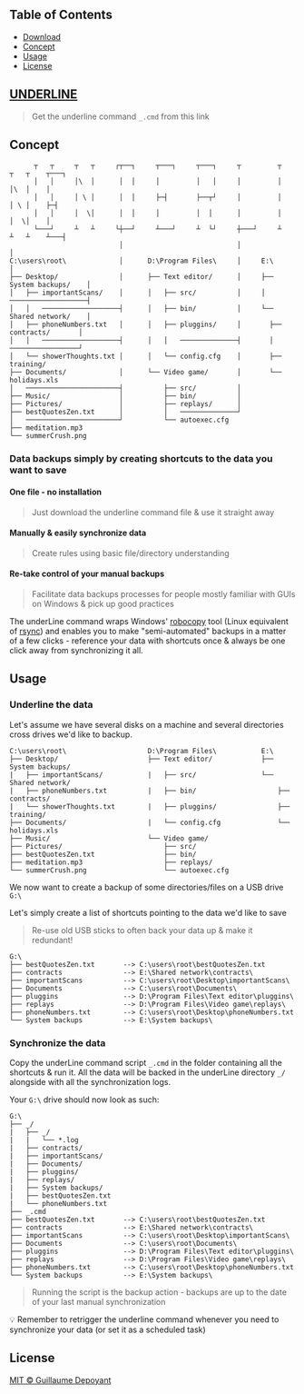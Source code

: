 ## Table of Contents
- [Download](#underline)
- [Concept](#concept)
- [Usage](#usage)
- [License](#license)

## [UNDERLINE](https://github.com/gdepoyant/underline/raw/main/_.cmd)
> Get the underline command `_.cmd` from this link

## Concept
```
      ┬   ┬     ┬   ┬     ┌┬──┐     ┬───┐     ┬───┐     ┬         ┬     ┬   ┬    ┬───┐
      │   │     │\  │      │  │     │         │   │     │         │     │\  │    │
      │   │     │ \ │      │  │     ├─┤       ├──┬┘     │         │     │ \ │    ├─┤
      │   │     │  \│      │  │     │         │  │      │         │     │  \│    │
      └───┘     ┴   ┴     └┼──┘     ┴───┘     ┴  └┘     ┼───┘     ┴     ┴   ┴    ┴───┤
                           │                            │                            │
C:\users\root\             │      D:\Program Files\     │     E:\                    │
├── Desktop/               │      ├── Text editor/      │     ├── System backups/    │
│   ├── importantScans/    │      │   ├── src/          │     │   ───────────────────┤
│   │   ───────────────────┤      │   ├── bin/          │     └── Shared network/    │
│   ├── phoneNumbers.txt   │      │   ├── pluggins/     │       ├── contracts/       │
│   │   ───────────────────┤      │   │   ──────────────┤       │   ─────────────────┘
│   └── showerThoughts.txt │      │   └── config.cfg    │       ├── training/
├── Documents/             │      └── Video game/       │       └── holidays.xls
│   ───────────────────────┤          ├── src/          │
├── Music/                 │          ├── bin/          │
├── Pictures/              │          ├── replays/      │
├── bestQuotesZen.txt      │          │   ──────────────┘
│   ───────────────────────┘          └── autoexec.cfg
├── meditation.mp3
└── summerCrush.png
```

### Data backups simply by creating shortcuts to the data you want to save

####  One file - no installation
> Just download the underline command file & use it straight away

####  Manually & easily synchronize data
> Create rules using basic file/directory understanding

####  Re-take control of your manual backups
> Facilitate data backups processes for people mostly familiar with GUIs on Windows & pick up good practices

  The underLine command wraps Windows' [robocopy](https://docs.microsoft.com/en-us/windows-server/administration/windows-commands/robocopy) tool (Linux equivalent of [rsync](https://linux.die.net/man/1/rsync)) and enables you to make "semi-automated" backups in a matter of a few clicks - reference your data with shortcuts once & always be one click away from synchronizing it all.

## Usage
### Underline the data
  Let's assume we have several disks on a machine and several directories cross drives we'd like to backup.

```
C:\users\root\                    D:\Program Files\           E:\
├── Desktop/                      ├── Text editor/            ├── System backups/
|   ├── importantScans/           |   ├── src/                └── Shared network/
|   ├── phoneNumbers.txt          |   ├── bin/                    ├── contracts/
|   └── showerThoughts.txt        |   ├── pluggins/               ├── training/
├── Documents/                    |   └── config.cfg              └── holidays.xls
├── Music/                        └── Video game/
├── Pictures/                         ├── src/
├── bestQuotesZen.txt                 ├── bin/
├── meditation.mp3                    ├── replays/
└── summerCrush.png                   └── autoexec.cfg
```

We now want to create a backup of some directories/files on a USB drive `G:\`

Let's simply create a list of shortcuts pointing to the data we'd like to save

> Re-use old USB sticks to often back your data up & make it redundant!

```
G:\
├── bestQuotesZen.txt       --> C:\users\root\bestQuotesZen.txt
├── contracts               --> E:\Shared network\contracts\
├── importantScans          --> C:\users\root\Desktop\importantScans\
├── Documents               --> C:\users\root\Documents\
├── pluggins                --> D:\Program Files\Text editor\pluggins\
├── replays                 --> D:\Program Files\Video game\replays\
├── phoneNumbers.txt        --> C:\users\root\Desktop\phoneNumbers.txt
└── System backups          --> E:\System backups\
```

### Synchronize the data
Copy the underLine command script `_.cmd` in the folder containing all the shortcuts & run it. All the data will be backed in the underLine directory `_/` alongside with all the synchronization logs.

Your `G:\` drive should now look as such:

```
G:\
├── _/
|   ├── _/
|   |   └── *.log
|   ├── contracts/
|   ├── importantScans/
|   ├── Documents/
|   ├── pluggins/
|   ├── replays/
|   ├── System backups/
|   ├── bestQuotesZen.txt
|   └── phoneNumbers.txt
├── _.cmd
├── bestQuotesZen.txt       --> C:\users\root\bestQuotesZen.txt
├── contracts               --> E:\Shared network\contracts\
├── importantScans          --> C:\users\root\Desktop\importantScans\
├── Documents               --> C:\users\root\Documents\
├── pluggins                --> D:\Program Files\Text editor\pluggins\
├── replays                 --> D:\Program Files\Video game\replays\
├── phoneNumbers.txt        --> C:\users\root\Desktop\phoneNumbers.txt
└── System backups          --> E:\System backups\
```
> Running the script is the backup action - backups are up to the date of your last manual synchronization

:bulb: Remember to retrigger the underline command whenever you need to synchronize your data (or set it as a scheduled task)

## License

[MIT © Guillaume Depoyant](LICENSE)
